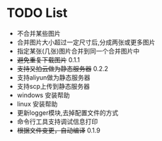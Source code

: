 TODO List
=========

* 不合并某些图片
* 合并图片大小超过一定尺寸后,分成两张或更多图片
* 指定某张(几张)图片合并到同一个合并图片中
* ~~避免重复下载图片~~ 0.1.1
* ~~支持又拍云做为静态服务器~~ 0.2.2
* 支持aliyun做为静态服务器
* 支持scp上传到静态服务器
* windows 安装帮助
* linux 安装帮助
* 更新logger模块,去掉配置文件的方式
* 命令行工具支持调试信息打印
* ~~根据文件变更，自动编译~~ 0.1.9